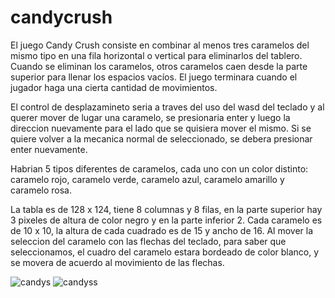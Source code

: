 # candycrush
El juego Candy Crush consiste en combinar al menos tres caramelos del mismo tipo en una fila horizontal o vertical para eliminarlos del tablero. Cuando se eliminan los caramelos, otros caramelos caen desde la parte superior para llenar los espacios vacíos. El juego terminara cuando el jugador haga una cierta cantidad de movimientos.

El control de desplazamineto seria a traves del uso del wasd del teclado y al querer mover de lugar una caramelo, se presionaria enter y luego la direccion nuevamente para el lado que se quisiera mover el mismo. Si se quiere volver a la mecanica normal de seleccionado, se debera presionar enter nuevamente.

Habrian  5 tipos diferentes de caramelos, cada uno con un color distinto: caramelo rojo, caramelo verde, caramelo azul, caramelo amarillo y caramelo rosa. 

La tabla es de 128 x 124, tiene 8 columnas y 8 filas, en la parte superior hay 3 pixeles de altura de color negro y en la parte inferior 2. Cada caramelo es de 10 x 10, la altura de cada cuadrado es de 15 y ancho de 16. Al mover la seleccion del caramelo con las flechas del teclado, para saber que seleccionamos, el cuadro del caramelo estara bordeado de color blanco, y se movera de acuerdo al movimiento de las flechas.

![candys](https://github.com/user-attachments/assets/4fb4acd7-8bca-47d1-ba5a-54b036c245ad)
![candyss](https://github.com/user-attachments/assets/30c0bc64-0e5f-4deb-b38d-ada2f84e23b4)
